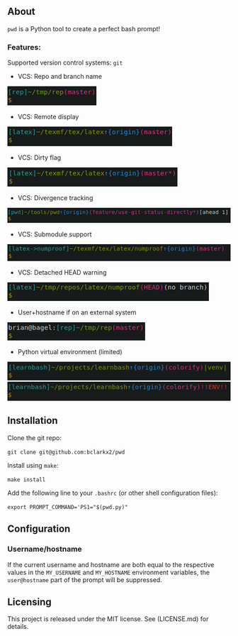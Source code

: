 ## About

`pwd` is a Python tool to create a perfect bash prompt!

### Features:

Supported version control systems: `git`

- VCS: Repo and branch name

![repo-branch-name-example](https://raw.githubusercontent.com/bclarkx2/pwd/media/doc/img/repo_branch_name.png)

- VCS: Remote display

![remote-example](https://raw.githubusercontent.com/bclarkx2/pwd/media/doc/img/remote.png)

- VCS: Dirty flag

![dirty-flag-example](https://raw.githubusercontent.com/bclarkx2/pwd/media/doc/img/dirty_flag.png)

- VCS: Divergence tracking

![divergence-example](https://raw.githubusercontent.com/bclarkx2/pwd/media/doc/img/divergence.png)

- VCS: Submodule support

![submodule-example](https://raw.githubusercontent.com/bclarkx2/pwd/media/doc/img/submodule.png)

- VCS: Detached HEAD warning

![detached-head-example](https://raw.githubusercontent.com/bclarkx2/pwd/media/doc/img/detached_head.png)


- User+hostname if on an external system

![identity-example](https://raw.githubusercontent.com/bclarkx2/pwd/media/doc/img/identity.png)


- Python virtual environment (limited)

![venv-example](https://raw.githubusercontent.com/bclarkx2/pwd/media/doc/img/venv.png)
![missing-venv-example](https://raw.githubusercontent.com/bclarkx2/pwd/media/doc/img/missing_venv.png)


## Installation

Clone the git repo:

`git clone git@github.com:bclarkx2/pwd`


Install using `make`:

`make install`


Add the following line to your `.bashrc` (or other shell configuration files):

`export PROMPT_COMMAND='PS1="$(pwd.py)"`


## Configuration

### Username/hostname
If the current username and hostname are both equal to the respective values in the `MY_USERNAME` and `MY_HOSTNAME` environment variables, the `user@hostname` part of the prompt will be suppressed.

## Licensing
This project is released under the MIT license. See (LICENSE.md) for details.
